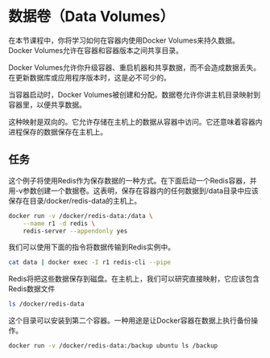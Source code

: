 #  数据卷（Data Volumes）
在本节课程中，你将学习如何在容器内使用Docker Volumes来持久数据。Docker Volumes允许在容器和容器版本之间共享目录。

Docker Volumes允许你升级容器、重启机器和共享数据，而不会造成数据丢失。在更新数据库或应用程序版本时，这是必不可少的。

当容器启动时，Docker Volumes被创建和分配。数据卷允许你讲主机目录映射到容器里，以便共享数据。

这种映射是双向的。它允许存储在主机上的数据从容器中访问。它还意味着容器内进程保存的数据保存在主机上。

## 任务
这个例子将使用Redis作为保存数据的一种方式。在下面启动一个Redis容器，并用-v参数创建一个数据卷。这表明，保存在容器内的任何数据到/data目录中应该保存在目录/docker/redis-data的主机上。
```bash
docker run -v /docker/redis-data:/data \
    --name r1 -d redis \
    redis-server --appendonly yes

```
我们可以使用下面的指令将数据传输到Redis实例中。

```bash
cat data | docker exec -I r1 redis-cli --pipe

```
Redis将把这些数据保存到磁盘。在主机上，我们可以研究直接映射，它应该包含Redis数据文件

```bash
ls /docker/redis-data

```
这个目录可以安装到第二个容器。一种用途是让Docker容器在数据上执行备份操作。
```bash
docker run -v /docker/redis-data:/backup ubuntu ls /backup
```